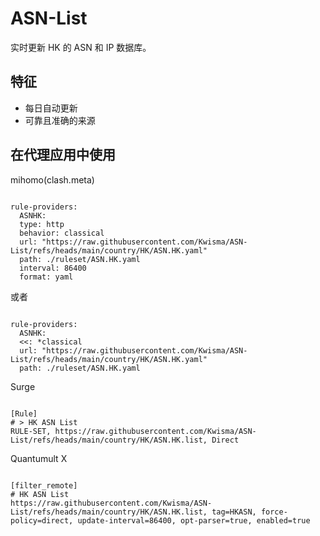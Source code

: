 
# ASN-List
    
实时更新 HK 的 ASN 和 IP 数据库。
    
## 特征
    
- 每日自动更新
- 可靠且准确的来源
    
## 在代理应用中使用
    
mihomo(clash.meta)
   
<pre><code class="language-javascript">
rule-providers:
  ASNHK:
  type: http
  behavior: classical
  url: "https://raw.githubusercontent.com/Kwisma/ASN-List/refs/heads/main/country/HK/ASN.HK.yaml"
  path: ./ruleset/ASN.HK.yaml
  interval: 86400
  format: yaml
</code></pre>

或者

<pre><code class="language-javascript">
rule-providers:
  ASNHK:
  <<: *classical
  url: "https://raw.githubusercontent.com/Kwisma/ASN-List/refs/heads/main/country/HK/ASN.HK.yaml"
  path: ./ruleset/ASN.HK.yaml
</code></pre>
    
Surge
    
<pre><code class="language-javascript">
[Rule]
# > HK ASN List
RULE-SET, https://raw.githubusercontent.com/Kwisma/ASN-List/refs/heads/main/country/HK/ASN.HK.list, Direct
</code></pre>
    
Quantumult X
    
<pre><code class="language-javascript">
[filter_remote]
# HK ASN List
https://raw.githubusercontent.com/Kwisma/ASN-List/refs/heads/main/country/HK/ASN.HK.list, tag=HKASN, force-policy=direct, update-interval=86400, opt-parser=true, enabled=true
</code></pre>
